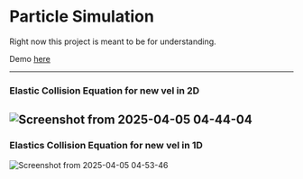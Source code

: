 # Particle Simulation
Right now this project is meant to be for understanding.

Demo [here](https://aditya-138-12.github.io/1D-Collision-Simulation/)

---
### Elastic Collision Equation for new vel in 2D
![Screenshot from 2025-04-05 04-44-04](https://github.com/user-attachments/assets/fa6f0fe7-e1b5-4ba8-9e3e-2f3fa23a4242)
---
### Elastics Collision Equation for new vel in 1D
![Screenshot from 2025-04-05 04-53-46](https://github.com/user-attachments/assets/80e23016-d966-4098-8520-10e00d769964)
